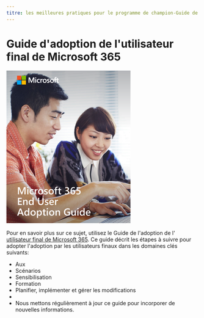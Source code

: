 ```yaml
---
titre: les meilleures pratiques pour le programme de champion-Guide de l'adoption des utilisateurs finaux Microsoft 365 Description: # Drive adoption of Office 365 avec notre programme champion Best Practices Author: {github-ID} # karuanag ms. Author: {ms-alias} # karuanag  ms. Date: {@date} # 02/01/2019 ms. rubrique: Getting-Started # How-to
---
```


# <a name="microsoft-365-end-user-adoption-guide"></a>Guide d'adoption de l'utilisateur final de Microsoft 365

![Guide d'adoption de Microsoft 365](media/m365euguide.png)

Pour en savoir plus sur ce sujet, utilisez le Guide de l'adoption de l' [utilisateur final de Microsoft 365](https://aka.ms/adoptionguide). Ce guide décrit les étapes à suivre pour adopter l'adoption par les utilisateurs finaux dans les domaines clés suivants:

- Aux
- Scénarios
- Sensibilisation
- Formation 
- Planifier, implémenter et gérer les modifications
- 
- Nous mettons régulièrement à jour ce guide pour incorporer de nouvelles informations.